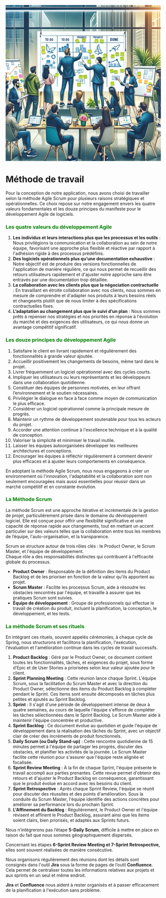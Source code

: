 <img src="../doc/Assets/Images/Agile-Scrum-methodology.png" alt="Méthode Agile scrum" width="600">

# Méthode de travail

Pour la conception de notre application, nous avons choisi de travailler selon la méthode Agile Scrum pour plusieurs raisons stratégiques et opérationnelles. Ce choix repose sur notre engagement envers les quatre valeurs fondamentales et les douze principes du manifeste pour le développement Agile de logiciels.

### <span style="color: green;">**Les quatre valeurs du développement Agile**</span>

1. **Les individus et leurs interactions plus que les processus et les outils** : Nous privilégions la communication et la collaboration au sein de notre équipe, favorisant une approche plus flexible et réactive par rapport à l'adhésion rigide à des processus prédéfinis.
2. **Des logiciels opérationnels plus qu’une documentation exhaustive** : Notre objectif est de produire des versions fonctionnelles de l'application de manière régulière, ce qui nous permet de recueillir des retours utilisateurs rapidement et d'ajuster notre approche sans être entravés par une documentation trop détaillée.
3. **La collaboration avec les clients plus que la négociation contractuelle** : En travaillant en étroite collaboration avec nos clients, nous sommes en mesure de comprendre et d'adapter nos produits à leurs besoins réels et changeants plutôt que de nous limiter à des spécifications contractuelles fixes.
4. **L’adaptation au changement plus que le suivi d’un plan** : Nous sommes prêts à repenser nos stratégies et nos priorités en réponse à l'évolution du marché et des exigences des utilisateurs, ce qui nous donne un avantage compétitif significatif.

### <span style="color: green;">**Les douze principes du développement Agile**</span>

1. Satisfaire le client en livrant rapidement et régulièrement des fonctionnalités à grande valeur ajoutée.
2. Accueillir positivement les changements de besoins, même tard dans le projet.
3. Livrer fréquemment un logiciel opérationnel avec des cycles courts.
4. Impliquer les utilisateurs ou leurs représentants et les développeurs dans une collaboration quotidienne.
5. Constituer des équipes de personnes motivées, en leur offrant l’environnement et le soutien nécessaires.
6. Privilégier le dialogue en face à face comme moyen de communication le plus efficace.
7. Considérer un logiciel opérationnel comme la principale mesure de progrès.
8. Maintenir un rythme de développement soutenable pour tous les acteurs du projet.
9. Accorder une attention continue à l'excellence technique et à la qualité de conception.
10. Valoriser la simplicité et minimiser le travail inutile.
11. Laisser les équipes autoorganisées développer les meilleures architectures et conceptions.
12. Encourager les équipes à réfléchir régulièrement à comment devenir plus efficaces et à ajuster leurs comportements en conséquence.

En adoptant la méthode Agile Scrum, nous nous engageons à créer un environnement où l'innovation, l'adaptabilité et la collaboration sont non seulement encouragées mais aussi essentielles pour réussir dans un marché compétitif et en constante évolution.

### <span style="color: green;">**La Méthode Scrum**</span>

La méthode Scrum est une approche itérative et incrémentale de la gestion de projet, particulièrement prisée dans le domaine du développement logiciel. Elle est conçue pour offrir une flexibilité significative et une capacité de réponse rapide aux changements, tout en mettant un accent particulier sur des valeurs telles que la collaboration entre tous les membres de l’équipe, l'auto-organisation, et la transparence.

Scrum se structure autour de trois rôles clés : le Product Owner, le Scrum Master, et l'équipe de développement.  
Chaque rôle a des responsabilités distinctes qui contribuent à l'efficacité globale du processus.

- **Product Owner** : Responsable de la définition des items du Product Backlog et de les prioriser en fonction de la valeur qu'ils apportent au projet.
- **Scrum Master** : Facilite les processus Scrum, aide à résoudre les obstacles rencontrés par l'équipe, et travaille à assurer que les pratiques Scrum sont suivies.
- **Équipe de développement** : Groupe de professionnels qui effectue le travail de création du produit, incluant la planification, la conception, le développement, et les tests.

### <span style="color: green;">**La méthode Scrum et ses rituels**</span>

En intégrant ces rituels, souvent appelés cérémonies, à chaque cycle de Spring, nous structurons et facilitons la planification, l'exécution, l'évaluation et l'amélioration continue dans les cycles de travail successifs.

1. **Product Backlog** : Géré par le Product Owner, ce document contient toutes les fonctionnalités, tâches, et exigences du projet, sous forme d’Epic et de User Stories a priorisées selon leur valeur ajoutée pour le client.
2. **Sprint Planning Meeting** : Cette réunion lance chaque Sprint. L'équipe Scrum, sous la facilitation du Scrum Master et avec la direction du Product Owner, sélectionne des items du Product Backlog à compléter pendant le Sprint. Ces items sont ensuite décomposés en tâches plus petites et ajoutés au Sprint Backlog.
3. **Sprint** : Il s'agit d'une période de développement intense de deux à quatre semaines, au cours de laquelle l'équipe s'efforce de compléter les tâches sélectionnées dans le Sprint Backlog. Le Scrum Master aide à maintenir l'équipe concentrée et productive.
4. **Sprint Backlog** : Ce document évolue au quotidien et guide l'équipe de développement dans la réalisation des tâches du Sprint, avec un objectif clair de créer des incréments de produit fonctionnels.
5. **Daily Scrum (ou Daily Stand-up)** : Cette rencontre quotidienne de 15 minutes permet à l'équipe de partager les progrès, discuter des obstacles, et planifier les activités de la journée. Le Scrum Master facilite cette réunion pour s'assurer que l'équipe reste alignée et focalisée.
6. **Sprint Review Meeting** : À la fin de chaque Sprint, l'équipe présente le travail accompli aux parties prenantes. Cette revue permet d'obtenir des retours et d'ajuster le Product Backlog en conséquence, garantissant que le produit évolue en accord avec les besoins du client.
7. **Sprint Retrospective** : Après chaque Sprint Review, l'équipe se réunit pour discuter des réussites et des points d'amélioration. Sous la conduite du Scrum Master, l'équipe identifie des actions concrètes pour améliorer sa performance lors du prochain Sprint.
8. **L'Affinement du Backlog** : Régulièrement, le Product Owner et l'équipe révisent et affinent le Product Backlog, assurant ainsi que les items soient clairs, bien priorisés, et adaptés aux Sprints futurs.

Nous n’intègrerons pas l’étape **5-Daily Scrum**, difficile à mettre en place en raison du fait que nous sommes géographiquement dispersés.

Concernant les étapes **6-Sprint Review Meeting et 7-Sprint Retrospective,** elles sont souvent réalisées de manière consécutive.

Nous organisons régulièrement des réunions dont les détails sont consignés dans l'outil **Jira** sous la forme de pages de l’outil **Confluence**. Cela permet de centraliser toutes les informations relatives aux projets et aux sprints en un seul et même endroit.

**Jira** et **Confluence** nous aident à rester organisés et à passer efficacement de la planification à l'exécution sans problème.
